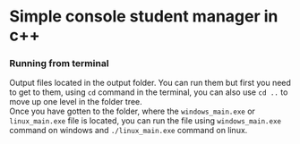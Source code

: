 # Simple console student manager in c++
### Running from terminal
Output files located in the output folder. You can run them but first you need to get to them, using `cd` command in the terminal, you can also use `cd ..` to move up one level in the folder tree.\
Once you have gotten to the folder, where the `windows_main.exe` or `linux_main.exe` file is located, you can run the file using `windows_main.exe` command on windows and `./linux_main.exe` command on linux.
